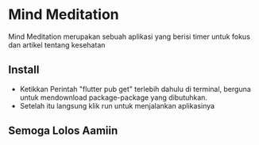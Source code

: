 # Mind Meditation

Mind Meditation merupakan sebuah aplikasi yang berisi timer untuk fokus dan artikel tentang kesehatan

## Install

- Ketikkan Perintah "flutter pub get" terlebih dahulu di terminal, berguna untuk mendownload package-package yang dibutuhkan.
- Setelah itu langsung klik run untuk menjalankan aplikasinya

## Semoga Lolos Aamiin
